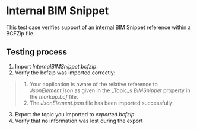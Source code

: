 # Internal BIM Snippet

This test case verifies support of an internal BIM Snippet reference within a BCFZip file.

## Testing process

1. Import _InternalBIMSnippet.bcfzip_.
2. Verify the bcfzip was imported correctly:
> 1. Your application is aware of the relative reference to _JsonElement.json_ as given in the _Topic_s _BIMSnippet_ property in the _markup.bcf_ file.
> 2. The _JsonElement.json_ file has been imported successfully.
3. Export the topic you imported to _exported.bcfzip_.
4. Verify that no information was lost during the export